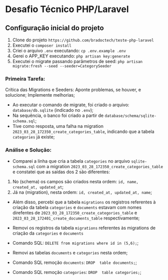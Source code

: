 
# Desafio Técnico PHP/Laravel

## Configuração inicial do projeto

1. Clone do projeto `https://github.com/bradoctech/teste-php-laravel`
1. Executei o `composer install`
1. Criei o arquivo `.env` executando: `cp .env.example .env`
1. Gerei o APP_KEY executando:  `php artisan key:generate`
1. Executei o migrate passando parâmetros de seed: `php artisan migrate:fresh --seed --seeder=CategorySeeder`

### Primeira Tarefa:

Crítica das Migrations e Seeders: Aponte problemas, se houver, e solucione; Implemente melhorias;

- Ao executar o comando de migrate, foi criado o arquivo:  `database/db.sqlite` (indicado no `.env`);
- Na sequência, o banco foi criado a partir de `database/schema/sqlite-schema.sql`;
- Tive como resposta, uma falha na migration `2023_03_28_172350_create_categories_table`, indicando que a tabela `categories` já existe;

### Análise e Solução:

- Comparei a linha que cria a tabela `categories` no arquivo `sqlite-schema.sql` com a migration `2023_03_28_172350_create_categories_table` e constatei que as saídas dos 2 são diferentes:
1. No (schema) os campos são criados nesta ordem: `id, name, created_at, updated_at`;
1. Já na (migration), nesta ordem: `id, created_at, updated_at, name`;
- Além disso, percebi que a tabela `migrations` os registros referentes à criação da tabela `categories` e `documents` estavam com nomes direfentes de `2023_03_28_172350_create_categories_table` e `2023_03_28_172401_create_documents_table` respectivamente;

- Removi os registros da tabela `migrations` referentes às migrations de criação da `categories` e `documents`
- Comando SQL: `DELETE from migrations where id in (5,6);`;
- Removi as tabelas `documents` e `categories` nesta ordem;
- Comando SQL remoção `documents`: `DROP  table documents;`;
- Comando SQL remoção `categories`: `DROP  table categories;`;
